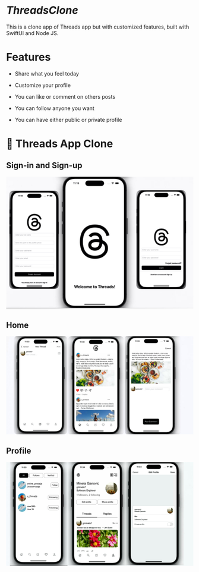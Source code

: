 # _ThreadsClone_
This is a clone app of Threads app but with customized features, built with SwiftUI and Node JS. 

# Features
- Share what you feel today

- Customize your profile

- You can like or comment on others posts

- You can follow anyone you want

- You can have either public or private profile
  
# 📱 Threads App Clone

## Sign-in and Sign-up 

<img src="img1.jpg" alt="image">

## Home 

<img src="img2.jpg" alt="image">

## Profile 

<img src="img3.jpg" alt="image">
